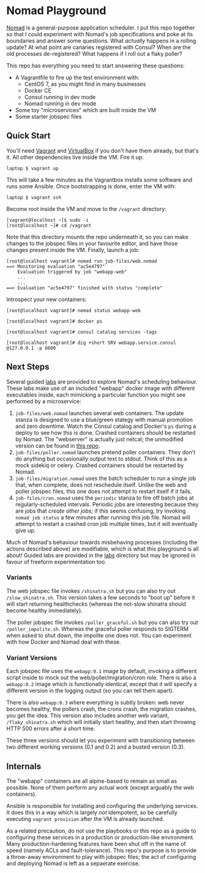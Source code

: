 # Nomad Playground

[Nomad](https://www.nomadproject.io/) is a general-purpose application scheduler. I put this repo together so that I could experiment with Nomad's job specifications and poke at its boundaries and answer some questions. What _actually_ happens in a rolling update? At what point are canaries registered with Consul? When are the old processes de-registered? What happens if I roll out a flaky poller?

This repo has everything you need to start answering these questions:

* A Vagrantfile to fire up the test environment with:
  * CentOS 7, as you might find in many businesses
  * Docker CE
  * Consul running in dev mode
  * Nomad running in dev mode
* Some toy "microservices" which are built inside the VM
* Some starter jobspec files

## Quick Start

You'll need [Vagrant](https://www.vagrantup.com/downloads.html) and [VirtualBox](https://www.virtualbox.org/wiki/Downloads) if you don't have them already, but that's it. All other dependencies live inside the VM. Fire it up:

    laptop $ vagrant up

This will take a few minutes as the Vagrantbox installs some software and runs some Ansible. Once bootstrapping is done, enter the VM with:

    laptop $ vagrant ssh

Become root inside the VM and move to the `/vagrant` directory:

    [vagrant@localhost ~]$ sudo -i
    [root@localhost ~]# cd /vagrant

Note that this directory mounts the repo underneath it, so you can make changes to the jobspec files in your favourite editor, and have those changes present inside the VM. Finally, launch a job:

```
[root@localhost vagrant]# nomad run job-files/web.nomad
==> Monitoring evaluation "ac5e4797"
    Evaluation triggered by job "webapp-web"
    ...
    ...
==> Evaluation "ac5e4797" finished with status "complete"
```

Introspect your new containers:

```
[root@localhost vagrant]# nomad status webapp-web

[root@localhost vagrant]# docker ps

[root@localhost vagrant]# consul catalog services -tags

[root@localhost vagrant]# dig +short SRV webapp.service.consul @127.0.0.1 -p 8600
```

## Next Steps

Several guided [labs](https://github.com/byronwolfman/nomad-playground/tree/master/labs) are provided to explore Nomad's scheduling behaviour. These labs make use of an included "webapp" docker image with different executables inside, each mimicking a particular function you might see performed by a microservice:

1. `job-files/web.nomad` launches several web containers. The update stanza is designed to use a blue/green stategy with manual promotion and zero downtime. Watch the Consul catalog and Docker's `ps` during a deploy to see how this is done. Crashed containers should be restarted by Nomad. The "webserver" is actually just netcat; the unmodified version can be found in [this repo](https://github.com/benrady/shinatra).
1. `job-files/poller.nomad` launches pretend poller containers. They don't do anything but occasionally output text to stdout. Think of this as a mock sidekiq or celery. Crashed containers should be restarted by Nomad.
1. `job-files/migration.nomad` uses the batch scheduler to run a single job that, when complete, does not reschedule itself. Unlike the web and poller jobspec files, this one does not attempt to restart itself if it fails.
1. `job-files/cron.nomad` uses the `periodic` stanza to fire off batch jobs at regularly-scheduled intervals. Periodic jobs are interesting because they are jobs that _create other jobs;_ if this seems confusing, try invoking `nomad job status` a few minutes after running this job file. Nomad will attempt to restart a crashed cron job multiple times, but it will eventually give up.

Much of Nomad's behaviour towards misbehaving processes (including the actions described above) are modifiable, which is what this playground is all about! Guided labs are provided in the [labs](https://github.com/byronwolfman/nomad-playground/tree/master/labs) directory but may be ignored in favour of freeform experimentation too.

### Variants

The web jobspec file invokes `/shinatra.sh` but you can also try out `/slow_shinatra.sh`. This version takes a few seconds to "boot up" before it will start returning healthchecks (whereas the not-slow shinatra should become healthy immediately).

The poller jobspec file invokes `/poller_graceful.sh` but you can also try out `/poller_impolite.sh`. Whereas the graceful poller responds to SIGTERM when asked to shut down, the impolite one does not. You can experiment with how Docker and Nomad deal with these.

### Variant Versions

Each jobspec file uses the `webapp:0.1` image by default, invoking a different script inside to mock out the web/poller/migration/cron role. There is also a `webapp:0.2` image which is functionally identical, except that it will specify a different version in the logging output (so you can tell them apart).

There is also `webapp:0.3` where everything is subtly broken: web never becomes healthy, the pollers crash, the crons crash, the migration crashes, you get the idea. This version also includes another web variant, `/flaky_shinatra.sh` which will initially start healthy, and then start throwing HTTP 500 errors after a short time.

These three versions should let you experiment with transitioning between two different working versions (0.1 and 0.2) and a busted version (0.3).

## Internals

The "webapp" containers are all alpine-based to remain as small as possible. None of them perform any actual work (except arguably the web containers).

Ansible is responsible for installing and configuring the underlying services. It does this in a way which is largely _not_ idempotent, so be carefully executing `vagrant provision` after the VM is already launched.

As a related precaution, do not use the playbooks or this repo as a guide to configuring these services in a production or production-like environment. Many production-hardening features have been shut off in the name of speed (namely ACLs and fault-tolerance). This repo's purpose is to provide a throw-away environment to play with jobspec files; the act of configuring and deploying Nomad is left as a sepaerate exercise.
